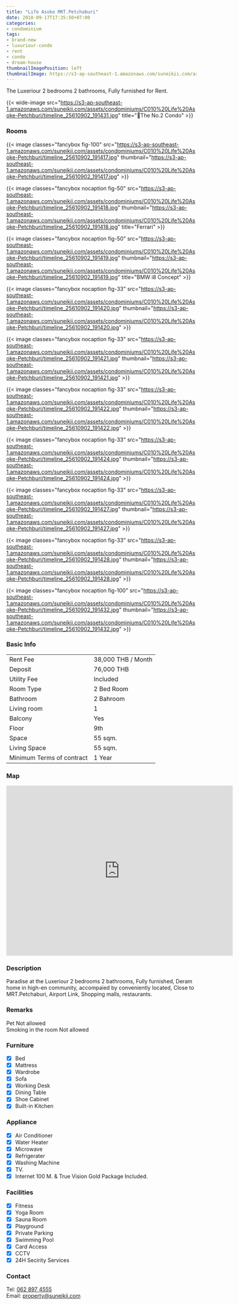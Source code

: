 ```yaml
---
title: "Life Asoke MRT.Petchaburi"
date: 2018-09-17T17:35:50+07:00
categories:
- condominium
tags:
- brand-new
- luxuriour-condo
- rent
- condo
- dream-house
thumbnailImagePosition: left
thumbnailImage: https://s3-ap-southeast-1.amazonaws.com/suneikii.com/assets/condominiums/C010%20Life%20Asoke-Petchburi/timeline_25610902_191433.jpg
---
```


The Luxeriour 2 bedrooms 2 bathrooms, Fully furnished for Rent.
<!--more-->

<p></p>

{{< wide-image src="https://s3-ap-southeast-1.amazonaws.com/suneikii.com/assets/condominiums/C010%20Life%20Asoke-Petchburi/timeline_25610902_191431.jpg" title="The No.2 Condo" >}}

### Rooms

<p></p>

{{< image classes="fancybox fig-100" src="https://s3-ap-southeast-1.amazonaws.com/suneikii.com/assets/condominiums/C010%20Life%20Asoke-Petchburi/timeline_25610902_191417.jpg" thumbnail="https://s3-ap-southeast-1.amazonaws.com/suneikii.com/assets/condominiums/C010%20Life%20Asoke-Petchburi/timeline_25610902_191417.jpg" >}}

{{< image classes="fancybox nocaption fig-50" src="https://s3-ap-southeast-1.amazonaws.com/suneikii.com/assets/condominiums/C010%20Life%20Asoke-Petchburi/timeline_25610902_191418.jpg" thumbnail="https://s3-ap-southeast-1.amazonaws.com/suneikii.com/assets/condominiums/C010%20Life%20Asoke-Petchburi/timeline_25610902_191418.jpg" title="Ferrari" >}}

{{< image classes="fancybox nocaption fig-50" src="https://s3-ap-southeast-1.amazonaws.com/suneikii.com/assets/condominiums/C010%20Life%20Asoke-Petchburi/timeline_25610902_191419.jpg" thumbnail="https://s3-ap-southeast-1.amazonaws.com/suneikii.com/assets/condominiums/C010%20Life%20Asoke-Petchburi/timeline_25610902_191419.jpg" title="BMW i8 Concept" >}}

{{< image classes="fancybox nocaption fig-33" src="https://s3-ap-southeast-1.amazonaws.com/suneikii.com/assets/condominiums/C010%20Life%20Asoke-Petchburi/timeline_25610902_191420.jpg" thumbnail="https://s3-ap-southeast-1.amazonaws.com/suneikii.com/assets/condominiums/C010%20Life%20Asoke-Petchburi/timeline_25610902_191420.jpg" >}}

{{< image classes="fancybox nocaption fig-33" src="https://s3-ap-southeast-1.amazonaws.com/suneikii.com/assets/condominiums/C010%20Life%20Asoke-Petchburi/timeline_25610902_191421.jpg" thumbnail="https://s3-ap-southeast-1.amazonaws.com/suneikii.com/assets/condominiums/C010%20Life%20Asoke-Petchburi/timeline_25610902_191421.jpg" >}}

{{< image classes="fancybox nocaption fig-33" src="https://s3-ap-southeast-1.amazonaws.com/suneikii.com/assets/condominiums/C010%20Life%20Asoke-Petchburi/timeline_25610902_191422.jpg" thumbnail="https://s3-ap-southeast-1.amazonaws.com/suneikii.com/assets/condominiums/C010%20Life%20Asoke-Petchburi/timeline_25610902_191422.jpg" >}}

{{< image classes="fancybox nocaption fig-33" src="https://s3-ap-southeast-1.amazonaws.com/suneikii.com/assets/condominiums/C010%20Life%20Asoke-Petchburi/timeline_25610902_191424.jpg" thumbnail="https://s3-ap-southeast-1.amazonaws.com/suneikii.com/assets/condominiums/C010%20Life%20Asoke-Petchburi/timeline_25610902_191424.jpg" >}}

{{< image classes="fancybox nocaption fig-33" src="https://s3-ap-southeast-1.amazonaws.com/suneikii.com/assets/condominiums/C010%20Life%20Asoke-Petchburi/timeline_25610902_191427.jpg" thumbnail="https://s3-ap-southeast-1.amazonaws.com/suneikii.com/assets/condominiums/C010%20Life%20Asoke-Petchburi/timeline_25610902_191427.jpg" >}}

{{< image classes="fancybox nocaption fig-33" src="https://s3-ap-southeast-1.amazonaws.com/suneikii.com/assets/condominiums/C010%20Life%20Asoke-Petchburi/timeline_25610902_191428.jpg" thumbnail="https://s3-ap-southeast-1.amazonaws.com/suneikii.com/assets/condominiums/C010%20Life%20Asoke-Petchburi/timeline_25610902_191428.jpg" >}}

{{< image classes="fancybox nocaption fig-100" src="https://s3-ap-southeast-1.amazonaws.com/suneikii.com/assets/condominiums/C010%20Life%20Asoke-Petchburi/timeline_25610902_191432.jpg" thumbnail="https://s3-ap-southeast-1.amazonaws.com/suneikii.com/assets/condominiums/C010%20Life%20Asoke-Petchburi/timeline_25610902_191432.jpg" >}}
<p></p>

### Basic Info

|  |  |
|----------|------------|
| Rent Fee | 38,000 THB / Month |
| Deposit  | 76,000 THB |
| Utility Fee | Included |
| Room Type | 2 Bed Room |
| Bathroom | 2 Bahroom |
| Living room | 1 |
| Balcony | Yes |
| Floor | 9th |
| Space | 55 sqm. |
| Living Space | 55 sqm. |
| Minimum Terms of contract<br> | 1 Year |


<p></p>

### Map

<p></p>

<iframe width="600" height="450" frameborder="0" style="border:0" src="https://www.google.com/maps/embed/v1/place?q=Life%20asoke-petchburi&key=AIzaSyDdueX_zbg1XGbwPCLZqpc_trVmgbaPs1I" allowfullscreen></iframe>

<p></p>

### Description

<p></p>

Paradise at the Luxeriour 2 bedrooms 2 bathrooms, Fully furnished, Deram home in high-en community, accompaied by conveniently located, Close to MRT.Petchaburi, Airport Link, Shopping malls, restaurants.

### Remarks

<p></p>

Pet Not allowed  
Smoking in the room Not allowed



### Furniture

- [x] Bed
- [x] Mattress
- [x] Wardrobe
- [x] Sofa
- [x] Working Desk
- [x] Dining Table
- [x] Shoe Cabinet
- [x] Built-in Kitchen 

### Appliance

- [x] Air Conditioner
- [x] Water Heater
- [x] Microwave
- [x] Refrigerater
- [x] Washing Machine
- [x] TV.
- [x] Internet 100 M. & True Vision Gold Package Included.

### Facilities

- [x] Fitness
- [x] Yoga Room
- [x] Sauna Room
- [x] Playground
- [x] Private Parking
- [x] Swimming Pool
- [x] Card Access
- [x] CCTV
- [x] 24H Secirity Services

### Contact

Tel: <a href="tel:062 897 4555">062 897 4555</a><br>
Email: <a href="mailto:property@suneikii.com">property@suneikii.com</a>